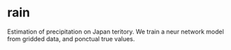 # rain
 Estimation of precipitation on Japan teritory. We train a neur network model from gridded data, and ponctual true values.
